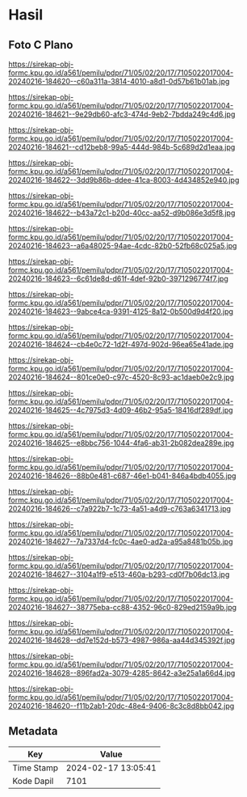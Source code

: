 # Hasil

## Foto C Plano

https://sirekap-obj-formc.kpu.go.id/a561/pemilu/pdpr/71/05/02/20/17/7105022017004-20240216-184620--c60a311a-3814-4010-a8d1-0d57b61b01ab.jpg

https://sirekap-obj-formc.kpu.go.id/a561/pemilu/pdpr/71/05/02/20/17/7105022017004-20240216-184621--9e29db60-afc3-474d-9eb2-7bdda249c4d6.jpg

https://sirekap-obj-formc.kpu.go.id/a561/pemilu/pdpr/71/05/02/20/17/7105022017004-20240216-184621--cd12beb8-99a5-444d-984b-5c689d2d1eaa.jpg

https://sirekap-obj-formc.kpu.go.id/a561/pemilu/pdpr/71/05/02/20/17/7105022017004-20240216-184622--3dd9b86b-ddee-41ca-8003-4d434852e940.jpg

https://sirekap-obj-formc.kpu.go.id/a561/pemilu/pdpr/71/05/02/20/17/7105022017004-20240216-184622--b43a72c1-b20d-40cc-aa52-d9b086e3d5f8.jpg

https://sirekap-obj-formc.kpu.go.id/a561/pemilu/pdpr/71/05/02/20/17/7105022017004-20240216-184623--a6a48025-94ae-4cdc-82b0-52fb68c025a5.jpg

https://sirekap-obj-formc.kpu.go.id/a561/pemilu/pdpr/71/05/02/20/17/7105022017004-20240216-184623--6c61de8d-d61f-4def-92b0-3971296774f7.jpg

https://sirekap-obj-formc.kpu.go.id/a561/pemilu/pdpr/71/05/02/20/17/7105022017004-20240216-184623--9abce4ca-9391-4125-8a12-0b500d9d4f20.jpg

https://sirekap-obj-formc.kpu.go.id/a561/pemilu/pdpr/71/05/02/20/17/7105022017004-20240216-184624--cb4e0c72-1d2f-497d-902d-96ea65e41ade.jpg

https://sirekap-obj-formc.kpu.go.id/a561/pemilu/pdpr/71/05/02/20/17/7105022017004-20240216-184624--801ce0e0-c97c-4520-8c93-ac1daeb0e2c9.jpg

https://sirekap-obj-formc.kpu.go.id/a561/pemilu/pdpr/71/05/02/20/17/7105022017004-20240216-184625--4c7975d3-4d09-46b2-95a5-18416df289df.jpg

https://sirekap-obj-formc.kpu.go.id/a561/pemilu/pdpr/71/05/02/20/17/7105022017004-20240216-184625--e8bbc756-1044-4fa6-ab31-2b082dea289e.jpg

https://sirekap-obj-formc.kpu.go.id/a561/pemilu/pdpr/71/05/02/20/17/7105022017004-20240216-184626--88b0e481-c687-46e1-b041-846a4bdb4055.jpg

https://sirekap-obj-formc.kpu.go.id/a561/pemilu/pdpr/71/05/02/20/17/7105022017004-20240216-184626--c7a922b7-1c73-4a51-a4d9-c763a6341713.jpg

https://sirekap-obj-formc.kpu.go.id/a561/pemilu/pdpr/71/05/02/20/17/7105022017004-20240216-184627--7a7337d4-fc0c-4ae0-ad2a-a95a8481b05b.jpg

https://sirekap-obj-formc.kpu.go.id/a561/pemilu/pdpr/71/05/02/20/17/7105022017004-20240216-184627--3104a1f9-e513-460a-b293-cd0f7b06dc13.jpg

https://sirekap-obj-formc.kpu.go.id/a561/pemilu/pdpr/71/05/02/20/17/7105022017004-20240216-184627--38775eba-cc88-4352-96c0-829ed2159a9b.jpg

https://sirekap-obj-formc.kpu.go.id/a561/pemilu/pdpr/71/05/02/20/17/7105022017004-20240216-184628--dd7e152d-b573-4987-986a-aa44d345392f.jpg

https://sirekap-obj-formc.kpu.go.id/a561/pemilu/pdpr/71/05/02/20/17/7105022017004-20240216-184628--896fad2a-3079-4285-8642-a3e25a1a66d4.jpg

https://sirekap-obj-formc.kpu.go.id/a561/pemilu/pdpr/71/05/02/20/17/7105022017004-20240216-184620--f11b2ab1-20dc-48e4-9406-8c3c8d8bb042.jpg


## Metadata

| Key        | Value               |
| ---------- | ------------------- |
| Time Stamp | 2024-02-17 13:05:41 |
| Kode Dapil | 7101                |



